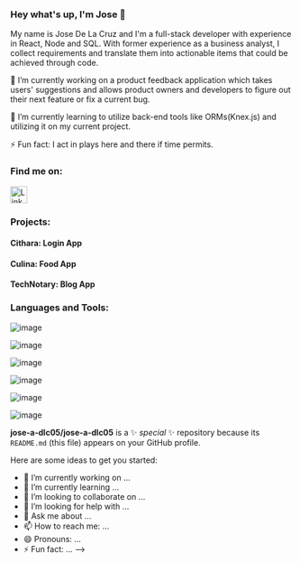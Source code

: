 ### Hey what's up, I'm Jose 👋

My name is Jose De La Cruz and I'm a full-stack developer with experience in React, Node and SQL. With former experience as a business analyst, I collect requirements and translate them into actionable items that could be achieved through code.

🔭 I’m currently working on a product feedback application which takes users' suggestions and allows product owners and developers to figure out their next feature or fix a current bug.

🌱 I’m currently learning to utilize back-end tools like ORMs(Knex.js) and utilizing it on my current project. 

⚡ Fun fact: I act in plays here and there if time permits.

<h3>Find me on:</h3>

<a href="www.linkedin.com/in/jose-delacruz05"><img src="https://camo.githubusercontent.com/bb9a2e25562330fe8550c48e553c348d7f18f690e009bd2ced9a4114799758a5/68747470733a2f2f7777772e66726565706e676c6f676f732e636f6d2f75706c6f6164732f6f6666696369616c2d6c696e6b6564696e2d6c6f676f2d2d2d2d31372e706e67" alt="LinkedIn" style="width:30px;" /></a>

<h3>Projects:</h3>

<h4>Cithara: Login App</h4>

<h4>Culina: Food App</h4>

<h4>TechNotary: Blog App</h4>

<h3>Languages and Tools:</h3>

![image](https://user-images.githubusercontent.com/74112121/132452178-c99025c7-c14b-4eb3-9fd3-3912e65c6190.png)

![image](https://user-images.githubusercontent.com/74112121/132452254-8001a84f-d0a2-474a-85e2-df2a6c049f97.png)

![image](https://user-images.githubusercontent.com/74112121/132452332-63d3f0c5-1d1e-4136-8a39-f02c5a584ef6.png)

![image](https://user-images.githubusercontent.com/74112121/132452387-2a22124e-d9de-4672-b56b-e3701efc38de.png)

![image](https://user-images.githubusercontent.com/74112121/132452427-462d75a6-dc48-47d9-a086-5b0a48df2bc0.png)

![image](https://user-images.githubusercontent.com/74112121/132452468-aaa75561-748f-4f54-ac72-fd2ed5cc606d.png)

**jose-a-dlc05/jose-a-dlc05** is a ✨ _special_ ✨ repository because its `README.md` (this file) appears on your GitHub profile.

Here are some ideas to get you started:

- 🔭 I’m currently working on ...
- 🌱 I’m currently learning ...
- 👯 I’m looking to collaborate on ...
- 🤔 I’m looking for help with ...
- 💬 Ask me about ...
- 📫 How to reach me: ...
- 😄 Pronouns: ...
- ⚡ Fun fact: ...
-->
